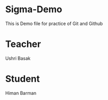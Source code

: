 # Sigma-Demo
This is Demo file for practice of Git and Github

# Teacher
Ushri Basak

# Student
Himan Barman